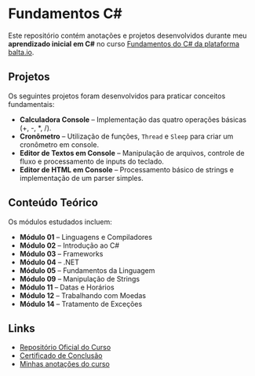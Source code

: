 # Fundamentos C#  

Este repositório contém anotações e projetos desenvolvidos durante meu **aprendizado inicial em C#** no curso [Fundamentos do C# da plataforma balta.io](https://balta.io/cursos/fundamentos-csharp).

## Projetos  

Os seguintes projetos foram desenvolvidos para praticar conceitos fundamentais:  

- **Calculadora Console** – Implementação das quatro operações básicas (+, -, *, /).  
- **Cronômetro** – Utilização de funções, `Thread` e `Sleep` para criar um cronômetro em console.  
- **Editor de Textos em Console** – Manipulação de arquivos, controle de fluxo e processamento de inputs do teclado.  
- **Editor de HTML em Console** – Processamento básico de strings e implementação de um parser simples.  

## Conteúdo Teórico  

Os módulos estudados incluem:  

- **Módulo 01** – Linguagens e Compiladores  
- **Módulo 02** – Introdução ao C#  
- **Módulo 03** – Frameworks  
- **Módulo 04** – .NET  
- **Módulo 05** – Fundamentos da Linguagem  
- **Módulo 09** – Manipulação de Strings  
- **Módulo 11** – Datas e Horários  
- **Módulo 12** – Trabalhando com Moedas  
- **Módulo 14** – Tratamento de Exceções  

## Links  

- [Repositório Oficial do Curso](https://github.com/balta-io/2801)  
- [Certificado de Conclusão](https://github.com/moreira-and/fundamentos-csharp/blob/main/CertificadoDeConclusaoFundamentosCsharpBaltaIo.pdf)
- [Minhas anotações do curso](https://github.com/moreira-and/fundamentos-csharp/blob/main/MinhasAnotacoesFundamentosDoCsharp.pdf) 
